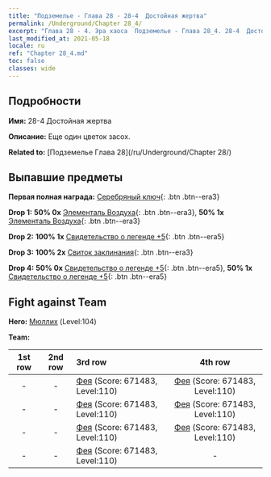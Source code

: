 ```yaml
---
title: "Подземелье - Глава 28 - 28-4  Достойная жертва"
permalink: /Underground/Chapter 28_4/
excerpt: "Глава 28 - 4. Эра хаоса  Подземелье - Глава 28_4. 28-4  Достойная жертва"
last_modified_at: 2021-05-18
locale: ru
ref: "Chapter 28_4.md"
toc: false
classes: wide
---
```


## Подробности

 **Имя:** 28-4  Достойная жертва

 **Описание:**       Еще один цветок засох.

 **Related to:** [Подземелье Глава 28](/ru/Underground/Chapter 28/)

## Выпавшие предметы

 **Первая полная награда:** [Серебряный ключ](/ItemsRU/con_693/){: .btn .btn--era3}

 **Drop 1:** **50% 0x** [Элементаль Воздуха](/ItemsRU/her_448/){: .btn .btn--era3}, **50% 1x** [Элементаль Воздуха](/ItemsRU/her_448/){: .btn .btn--era3}

 **Drop 2:** **100% 1x** [Свидетельство о легенде +5](/ItemsRU/mat_102/){: .btn .btn--era5}

 **Drop 3:** **100% 2x** [Свиток заклинания](/ItemsRU/con_694/){: .btn .btn--era3}

 **Drop 4:** **50% 0x** [Свидетельство о легенде +5](/ItemsRU/mat_102/){: .btn .btn--era5}, **50% 1x** [Свидетельство о легенде +5](/ItemsRU/mat_102/){: .btn .btn--era5}


## Fight against Team
 **Hero:** [Мюллих](/ru/heroes/Mullich/) (Level:104)

 **Team:**


  | 1st row | 2nd row | 3rd row | 4th row |
  |:----:|:----:|:----|:----:|
  | - | - | [Фея](/ru/units/Sprite/) (Score: 671483, Level:110)  | [Фея](/ru/units/Sprite/) (Score: 671483, Level:110)  |
  | - | - | [Фея](/ru/units/Sprite/) (Score: 671483, Level:110)  | [Фея](/ru/units/Sprite/) (Score: 671483, Level:110)  |
  | - | - | [Фея](/ru/units/Sprite/) (Score: 671483, Level:110)  | [Фея](/ru/units/Sprite/) (Score: 671483, Level:110)  |
  | - | - | [Фея](/ru/units/Sprite/) (Score: 671483, Level:110)  | - |


